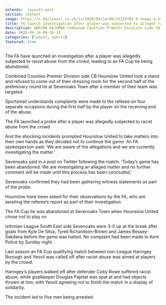 ```yaml
---
extends: _layouts.post
section: content
image: https://i.dailymail.co.uk/1s/2020/09/14/00/33139702-0-image-a-24_1600039823629.jpg 
title: FA launch investigation after player was subjected to alleged racist abuse during cup tie 
description: ADRIAN KAJUMBA Combined Counties Premier Division side CB Hounslow United took a stand and refused to come out of their dressing room for the second half at Sevenoaks Town. 
date: 2020-09-14-00-36-13 
categories: [latest, sports] 
featured: true 
--- 
```

The FA have launched an investigation after a player was allegedly subjected to racist abuse from the crowd, leading to an FA Cup tie being abandoned.

Combined Counties Premier Division side CB Hounslow United took a stand and refused to come out of their dressing room for the second half of the preliminary round tie at Sevenoaks Town after a member of their team was targeted.

Sportsmail understands complaints were made to the referee on four separate occasions during the first half by the player on the receiving end of the abuse.

The FA launched a probe after a player was allegedly subjected to racist abuse from the crowd

And the shocking incidents prompted Hounslow United to take matters into their own hands as they decided not to continue the game. An FA spokesperson said: ‘We are aware of the allegations and we are currently investigating the matter.’

Sevenoaks said in a post on Twitter following the match: ‘Today’s game has been abandoned. We are investigating an alleged matter and no further comment will be made until this process has been concluded.’

Sevenoaks confirmed they had been gathering witness statements as part of the probe.

Hounslow have been asked for their observations by the FA, who are awaiting the referee’s report as part of their investigation.

The FA Cup tie was abandoned at Sevenoaks Town when Hounslow United chose not to play on

Isthmian League South East side Sevenoaks were 3-0 up at the break after goals from Kyle De Silva, Tyrell Richardson-Brown and James Bessey-Sakdana before the game was halted. No complaint had been made to Kent Police by Sunday night.

Last season an FA Cup qualifying match between non-League Haringey Borough and Yeovil was called off after racist abuse was aimed at players by the crowd.

Haringey’s players walked off after defender Coby Rowe suffered racist abuse, while goalkeeper Douglas Pajetat was spat at and had objects thrown at him, with Yeovil agreeing not to finish the match in a display of solidarity.

The incident led to five men being arrested.

